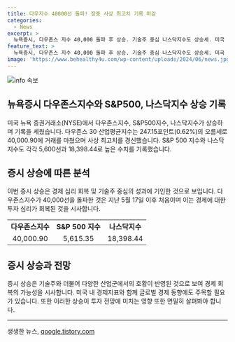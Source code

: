 ```yaml
---
title: 다우지수 40000선 돌파! 장중 사상 최고치 기록 마감
categories:
  - News
excerpt: >
  뉴욕증시, 다우존스 지수 40,000 돌파 후 상승. 기술주 중심 나스닥지수도 상승세. 미국 증시, 긍정적 흐름 지속.
feature_text: >
  뉴욕증시, 다우존스 지수 40,000 돌파 후 상승. 기술주 중심 나스닥지수도 상승세. 미국 증시, 긍정적 흐름 지속.
image: 'https://www.behealthy4u.com/wp-content/uploads/2024/06/news.jpg'
---
```


<p><img src="https://www.behealthy4u.com/wp-content/uploads/2024/06/news.jpg" alt="info 속보" /></p>

<h2>뉴욕증시 다우존스지수와 S&P500, 나스닥지수 상승 기록</h2>

<p data-ke-size="size16">미국 뉴욕 증권거래소(NYSE)에서 다우존스지수, S&P500지수, 나스닥지수가 상승하며 기록을 세웠습니다. 다우존스 30 산업평균지수는 247.15포인트(0.62%)의 오름세로 40,000.90에 거래를 마쳤으며 사상 최고치를 경신했습니다. S&P 500 지수와 나스닥지수도 각각 5,600선과 18,398.44로 높은 수치를 기록했습니다.</p>

<h2 data-ke-size="size26">증시 상승에 따른 분석</h2>

<p data-ke-size="size16">이번 증시 상승은 경제 심리 회복 및 기술주 중심의 성과에 기인한 것으로 보입니다. 다우존스지수가 40,000선을 돌파한 것은 지난 5월 17일 이후 처음이며 이는 경제에 대한 투자 심리가 회복된 것을 시사합니다.</p>

<table>
  <tr>
    <td style="text-align: center; height: 17px;"><b>다우존스지수</b></td>
    <td style="text-align: center; height: 17px;"><b>S&P 500 지수</b></td>
    <td style="text-align: center; height: 17px;"><b>나스닥지수</b></td>
  </tr>
  <tr>
    <td style="text-align: center; height: 17px;">40,000.90</td>
    <td style="text-align: center; height: 17px;">5,615.35</td>
    <td style="text-align: center; height: 17px;">18,398.44</td>
  </tr>
</table>

<h2 data-ke-size="size26">증시 상승과 전망</h2>

<p data-ke-size="size16">증시 상승은 기술주와 더불어 다양한 산업군에서의 호황이 반영된 것으로 보여 경제 회복의 가능성을 시사합니다. 미국 내 경제지표와 함께 글로벌 경제 동향에도 주목할 필요가 있습니다. 또한 이러한 상승이 투자 전망에 미치는 영향 또한 면밀히 살펴봐야 합니다.</p>

<hr>
생생한 뉴스, <a href="https://qoogle.tistory.com" rel="dofollow">qoogle.tistory.com</a>


